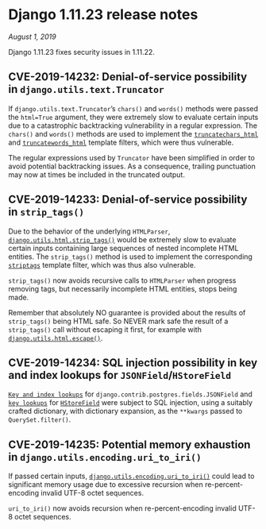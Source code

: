 # Django 1.11.23 release notes

*August 1, 2019*

Django 1.11.23 fixes security issues in 1.11.22.

## CVE-2019-14232: Denial-of-service possibility in `django.utils.text.Truncator`

If `django.utils.text.Truncator`’s `chars()` and `words()` methods
were passed the `html=True` argument, they were extremely slow to evaluate
certain inputs due to a catastrophic backtracking vulnerability in a regular
expression. The `chars()` and `words()` methods are used to implement the
[`truncatechars_html`](../ref/templates/builtins.md#std-templatefilter-truncatechars_html) and [`truncatewords_html`](../ref/templates/builtins.md#std-templatefilter-truncatewords_html) template
filters, which were thus vulnerable.

The regular expressions used by `Truncator` have been simplified in order to
avoid potential backtracking issues. As a consequence, trailing punctuation may
now at times be included in the truncated output.

## CVE-2019-14233: Denial-of-service possibility in `strip_tags()`

Due to the behavior of the underlying `HTMLParser`,
[`django.utils.html.strip_tags()`](../ref/utils.md#django.utils.html.strip_tags) would be extremely slow to evaluate
certain inputs containing large sequences of nested incomplete HTML entities.
The `strip_tags()` method is used to implement the corresponding
[`striptags`](../ref/templates/builtins.md#std-templatefilter-striptags) template filter, which was thus also vulnerable.

`strip_tags()` now avoids recursive calls to `HTMLParser` when progress
removing tags, but necessarily incomplete HTML entities, stops being made.

Remember that absolutely NO guarantee is provided about the results of
`strip_tags()` being HTML safe. So NEVER mark safe the result of a
`strip_tags()` call without escaping it first, for example with
[`django.utils.html.escape()`](../ref/utils.md#django.utils.html.escape).

## CVE-2019-14234: SQL injection possibility in key and index lookups for `JSONField`/`HStoreField`

[`Key and index lookups`](../topics/db/queries.md#std-fieldlookup-jsonfield.key) for
`django.contrib.postgres.fields.JSONField` and [`key lookups`](../ref/contrib/postgres/fields.md#std-fieldlookup-hstorefield.key) for [`HStoreField`](../ref/contrib/postgres/fields.md#django.contrib.postgres.fields.HStoreField)
were subject to SQL injection, using a suitably crafted dictionary, with
dictionary expansion, as the `**kwargs` passed to `QuerySet.filter()`.

## CVE-2019-14235: Potential memory exhaustion in `django.utils.encoding.uri_to_iri()`

If passed certain inputs, [`django.utils.encoding.uri_to_iri()`](../ref/utils.md#django.utils.encoding.uri_to_iri) could lead
to significant memory usage due to excessive recursion when re-percent-encoding
invalid UTF-8 octet sequences.

`uri_to_iri()` now avoids recursion when re-percent-encoding invalid UTF-8
octet sequences.
